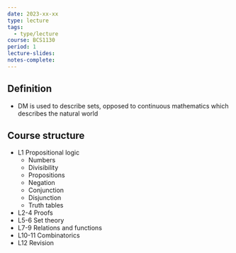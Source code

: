 ```yaml
---
date: 2023-xx-xx
type: lecture
tags:
  - type/lecture
course: BCS1130
period: 1
lecture-slides: 
notes-complete:
---
```

## Definition
- DM is used to describe sets, opposed to continuous mathematics which describes the natural world

## Course structure
- L1 Propositional logic
	- Numbers
	- Divisibility
	- Propositions
	- Negation
	- Conjunction
	- Disjunction
	- Truth tables
- L2-4 Proofs
- L5-6 Set theory
- L7-9 Relations and functions
- L10-11 Combinatorics
- L12 Revision